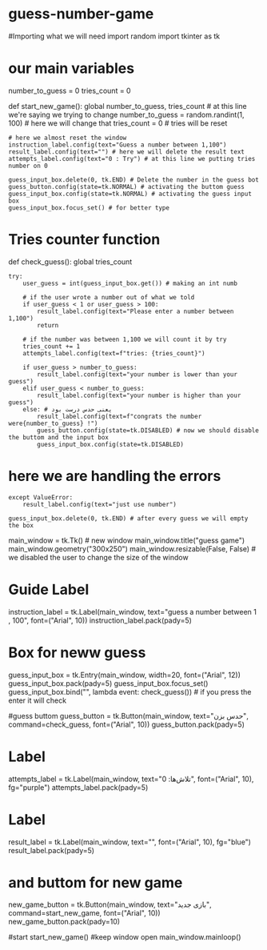 # guess-number-game
#Importing what we will need
import random
import tkinter as tk


# __our main variables__
number_to_guess = 0
tries_count = 0


def start_new_game():
    global number_to_guess, tries_count # at this line we're saying we trying to change 
    number_to_guess = random.randint(1, 100) # here we will change that
    tries_count = 0 # tries will be reset

    # here we almost reset the window
    instruction_label.config(text="Guess a number between 1,100")
    result_label.config(text="") # here we will delete the result text
    attempts_label.config(text="0 : Try") # at this line we putting tries number on 0
    
    guess_input_box.delete(0, tk.END) # Delete the number in the guess bot
    guess_button.config(state=tk.NORMAL) # activating the buttom guess
    guess_input_box.config(state=tk.NORMAL) # activating the guess input box
    guess_input_box.focus_set() # for better type
# Tries counter function
def check_guess():
    global tries_count
    
    try:
        user_guess = int(guess_input_box.get()) # making an int numb
        
        # if the user wrote a number out of what we told
        if user_guess < 1 or user_guess > 100:
            result_label.config(text="Please enter a number between 1,100")
            return 
        
        # if the number was between 1,100 we will count it by try
        tries_count += 1 
        attempts_label.config(text=f"tries: {tries_count}")
        
        if user_guess > number_to_guess:
            result_label.config(text="your number is lower than your guess")
        elif user_guess < number_to_guess:
            result_label.config(text="your number is higher than your guess")
        else: # یعنی حدس درست بود
            result_label.config(text=f"congrats the number were{number_to_guess} !")
            guess_button.config(state=tk.DISABLED) # now we should disable the buttom and the input box
            guess_input_box.config(state=tk.DISABLED)
# here we are handling the errors           
    except ValueError:
        result_label.config(text="just use number")
        
    guess_input_box.delete(0, tk.END) # after every guess we will empty the box

main_window = tk.Tk() # new window
main_window.title("guess game")
main_window.geometry("300x250") 
main_window.resizable(False, False) # we disabled the user to change the size of the window

# Guide Label
instruction_label = tk.Label(main_window, text="guess a number between 1 , 100", font=("Arial", 10))
instruction_label.pack(pady=5) 

# Box for neww guess
guess_input_box = tk.Entry(main_window, width=20, font=("Arial", 12))
guess_input_box.pack(pady=5)
guess_input_box.focus_set()
guess_input_box.bind("<Return>", lambda event: check_guess()) # if you press the enter it will check

#guess buttom
guess_button = tk.Button(main_window, text="حدس بزن", command=check_guess, font=("Arial", 10))
guess_button.pack(pady=5)

# Label
attempts_label = tk.Label(main_window, text="تلاش‌ها: 0", font=("Arial", 10), fg="purple")
attempts_label.pack(pady=5)

# Label
result_label = tk.Label(main_window, text="", font=("Arial", 10), fg="blue")
result_label.pack(pady=5)

# and buttom for new game 
new_game_button = tk.Button(main_window, text="بازی جدید", command=start_new_game, font=("Arial", 10))
new_game_button.pack(pady=10)

#start
start_new_game()
#keep window open
main_window.mainloop()
